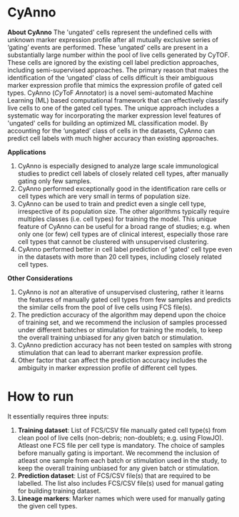 # CyAnno

**About CyAnno**
The 'ungated' cells represent the undefined cells with unknown marker expression profile after all mutually exclusive series of ‘gating’ events are performed. These ‘ungated’ cells are present in a substantially large number within the pool of live cells generated by CyTOF. These cells are ignored by the existing cell label prediction approaches, including semi-supervised approaches. The primary reason that makes the identification of the ‘ungated’ class of cells difficult is their ambiguous marker expression profile that mimics the expression profile of gated cell types.
CyAnno (*Cy*ToF *Anno*tator) is a novel semi-automated Machine Learning (ML) based computational framework that can effectively classify live cells to one of the gated cell types. The unique approach includes a systematic way for incorporating the marker expression level features of 'ungated' cells for building an optimized ML classification model. By accounting for the ‘ungated’ class of cells in the datasets, CyAnno can predict cell labels with much higher accuracy than existing approaches.

**Applications**
1. CyAnno is especially designed to analyze large scale immunological studies to predict cell labels of closely related cell types, after manually gating only few samples.
2. CyAnno performed exceptionally good in the identification rare cells or cell types which are very small in terms of population size.
3. CyAnno can be used to train and predict even a single cell type, irrespective of its population size. The other algorithms typically require multiples classes (i.e. cell types) for training the model. This unique feature of CyAnno can be useful for a broad range of studies; e.g. when only one (or few) cell types are of clinical interest, especially those rare cell types that cannot be clustered with unsupervised clustering. 
4. CyAnno performed better in cell label prediction of 'gated' cell type even in the datasets with more than 20 cell types, including closely related cell types. 

**Other Considerations**
1. CyAnno is _not_ an alterative of unsupervised clustering, rather it learns the features of manually gated cell types from few samples and predicts the similar cells from the pool of live cells using FCS file(s).
2. The prediction accuracy of the algorithm may depend upon the choice of training set, and we recommend the inclusion of samples processed under different batches or stimulation for training the models, to keep the overall training unbiased for any given batch or stimulation. 
3. CyAnno prediction accuracy has not been tested on samples with strong stimulation that can lead to aberrant marker expression profile.
4. Other factor that can affect the prediction accuracy includes the ambiguity in marker expression profile of different cell types.

# How to run
It essentially requires three inputs:
1. **Training dataset**: List of FCS/CSV file manually gated cell type(s) from clean pool of live cells (non-debris; non-doublets; e.g. using FlowJO). Atleast one FCS file per cell type is mandatory. The choice of samples before manually gating is important. We recommend the inclusion of atleast one sample from each batch or stimulation used in the study, to keep the overall training unbiased for any given batch or stimulation.
2. **Prediction dataset**: List of FCS/CSV file(s) that are required to be labelled. The list also includes FCS/CSV file(s) used for manual gating for building training dataset.
3. **Lineage markers**: Marker names which were used for manually gating the given cell types.



